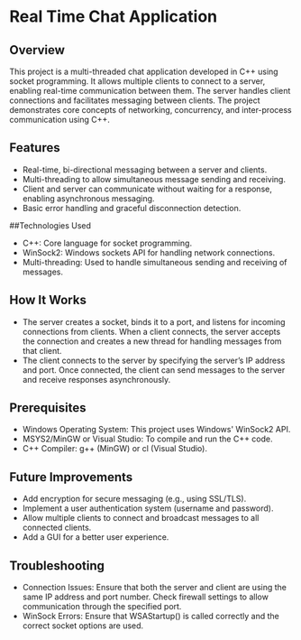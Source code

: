 # Real Time Chat Application

## Overview
This project is a multi-threaded chat application developed in C++ using socket programming. It allows multiple clients to connect to a server, enabling real-time communication between them. The server handles client connections and facilitates messaging between clients. The project demonstrates core concepts of networking, concurrency, and inter-process communication using C++.

## Features
- Real-time, bi-directional messaging between a server and clients.
- Multi-threading to allow simultaneous message sending and receiving.
- Client and server can communicate without waiting for a response, enabling asynchronous messaging.
- Basic error handling and graceful disconnection detection.

##Technologies Used
- C++: Core language for socket programming.
- WinSock2: Windows sockets API for handling network connections.
- Multi-threading: Used to handle simultaneous sending and receiving of messages.

## How It Works
- The server creates a socket, binds it to a port, and listens for incoming connections from clients. When a client connects, the server accepts the connection and creates a new thread for handling messages from that client.
- The client connects to the server by specifying the server’s IP address and port. Once connected, the client can send messages to the server and receive responses asynchronously.

## Prerequisites
- Windows Operating System: This project uses Windows' WinSock2 API.
- MSYS2/MinGW or Visual Studio: To compile and run the C++ code.
- C++ Compiler: g++ (MinGW) or cl (Visual Studio).

## Future Improvements
- Add encryption for secure messaging (e.g., using SSL/TLS).
- Implement a user authentication system (username and password).
- Allow multiple clients to connect and broadcast messages to all connected clients.
- Add a GUI for a better user experience.

## Troubleshooting
- Connection Issues: Ensure that both the server and client are using the same IP address and port number. Check firewall settings to allow communication through the specified port.
- WinSock Errors: Ensure that WSAStartup() is called correctly and the correct socket options are used.
